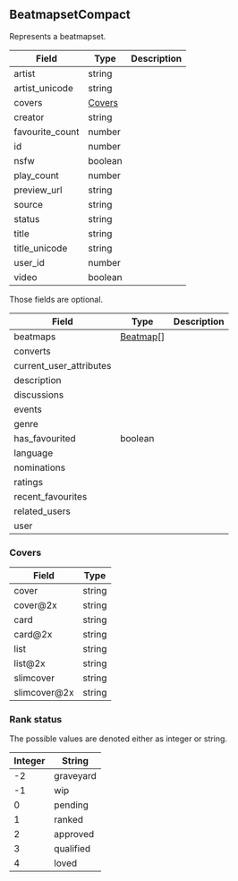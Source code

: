 ## BeatmapsetCompact

Represents a beatmapset.

Field           | Type                                | Description
--------------- | ----------------------------------- | -----------
artist          | string                              | |
artist_unicode  | string                              | |
covers          | [Covers](#beatmapsetcompact-covers) | |
creator         | string                              | |
favourite_count | number                              | |
id              | number                              | |
nsfw            | boolean                             | |
play_count      | number                              | |
preview_url     | string                              | |
source          | string                              | |
status          | string                              | |
title           | string                              | |
title_unicode   | string                              | |
user_id         | number                              | |
video           | boolean                             | |

Those fields are optional.

Field                   | Type                  | Description
----------------------- | --------------------- | -----------
beatmaps                | [Beatmap](#beatmap)[] | |
converts                |                       | |
current_user_attributes |                       | |
description             |                       | |
discussions             |                       | |
events                  |                       | |
genre                   |                       | |
has_favourited          | boolean               | |
language                |                       | |
nominations             |                       | |
ratings                 |                       | |
recent_favourites       |                       | |
related_users           |                       | |
user                    |                       | |

<div id="beatmapsetcompact-covers" data-unique="beatmapsetcompact-covers"></div>

### Covers

Field        | Type
------------ | ------
cover        | string
cover@2x     | string
card         | string
card@2x      | string
list         | string
list@2x      | string
slimcover    | string
slimcover@2x | string

<div id="beatmapsetcompact-rank-status" data-unique="beatmapsetcompact-rank-status"></div>

### Rank status

The possible values are denoted either as integer or string.

Integer | String
------- | ---------
-2      | graveyard
-1      | wip
0       | pending
1       | ranked
2       | approved
3       | qualified
4       | loved
